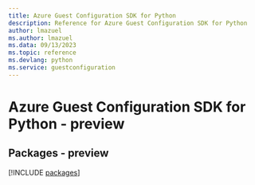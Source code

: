 ```yaml
---
title: Azure Guest Configuration SDK for Python
description: Reference for Azure Guest Configuration SDK for Python
author: lmazuel
ms.author: lmazuel
ms.data: 09/13/2023
ms.topic: reference
ms.devlang: python
ms.service: guestconfiguration
---
```

# Azure Guest Configuration SDK for Python - preview
## Packages - preview
[!INCLUDE [packages](guest-configuration-index.md)]